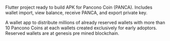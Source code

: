 Flutter project ready to build APK for Pancono Coin (PANCA).
Includes wallet import, view balance, receive PANCA, and export private key.

A wallet app to distribute millions of already reserved wallets with more than 10 Pancono Coins at each wallets created exclusively for early adoptors. Reserved wallets are at genesis pre mined blockchain.
